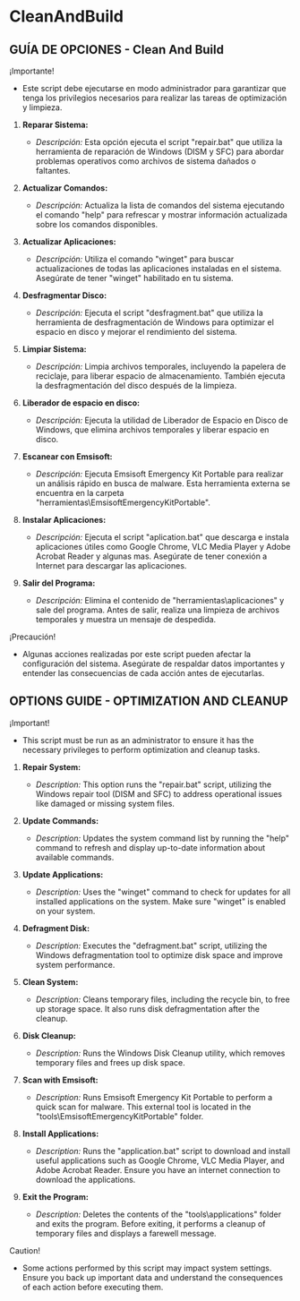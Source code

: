 # CleanAndBuild

## GUÍA DE OPCIONES - Clean And Build

¡Importante!

- Este script debe ejecutarse en modo administrador para garantizar que tenga los privilegios necesarios para realizar las tareas de optimización y limpieza.

1. **Reparar Sistema:**
   - *Descripción:* Esta opción ejecuta el script "repair.bat" que utiliza la herramienta de reparación de Windows (DISM y SFC) para abordar problemas operativos como archivos de sistema dañados o faltantes.

2. **Actualizar Comandos:**
   - *Descripción:* Actualiza la lista de comandos del sistema ejecutando el comando "help" para refrescar y mostrar información actualizada sobre los comandos disponibles.

3. **Actualizar Aplicaciones:**
   - *Descripción:* Utiliza el comando "winget" para buscar actualizaciones de todas las aplicaciones instaladas en el sistema. Asegúrate de tener "winget" habilitado en tu sistema.

4. **Desfragmentar Disco:**
   - *Descripción:* Ejecuta el script "desfragment.bat" que utiliza la herramienta de desfragmentación de Windows para optimizar el espacio en disco y mejorar el rendimiento del sistema.

5. **Limpiar Sistema:**
   - *Descripción:* Limpia archivos temporales, incluyendo la papelera de reciclaje, para liberar espacio de almacenamiento. También ejecuta la desfragmentación del disco después de la limpieza.

6. **Liberador de espacio en disco:**
   - *Descripción:* Ejecuta la utilidad de Liberador de Espacio en Disco de Windows, que elimina archivos temporales y liberar espacio en disco.

7. **Escanear con Emsisoft:**
   - *Descripción:* Ejecuta Emsisoft Emergency Kit Portable para realizar un análisis rápido en busca de malware. Esta herramienta externa se encuentra en la carpeta "herramientas\EmsisoftEmergencyKitPortable".

8. **Instalar Aplicaciones:**
   - *Descripción:* Ejecuta el script "aplication.bat" que descarga e instala aplicaciones útiles como Google Chrome, VLC Media Player y Adobe Acrobat Reader y algunas mas. Asegúrate de tener conexión a Internet para descargar las aplicaciones.

9. **Salir del Programa:**
   - *Descripción:* Elimina el contenido de "herramientas\aplicaciones" y sale del programa. Antes de salir, realiza una limpieza de archivos temporales y muestra un mensaje de despedida.

¡Precaución!

- Algunas acciones realizadas por este script pueden afectar la configuración del sistema. Asegúrate de respaldar datos importantes y entender las consecuencias de cada acción antes de ejecutarlas.

## OPTIONS GUIDE - OPTIMIZATION AND CLEANUP

¡Important!

- This script must be run as an administrator to ensure it has the necessary privileges to perform optimization and cleanup tasks.

1. **Repair System:**
   - *Description:* This option runs the "repair.bat" script, utilizing the Windows repair tool (DISM and SFC) to address operational issues like damaged or missing system files.

2. **Update Commands:**
   - *Description:* Updates the system command list by running the "help" command to refresh and display up-to-date information about available commands.

3. **Update Applications:**
   - *Description:* Uses the "winget" command to check for updates for all installed applications on the system. Make sure "winget" is enabled on your system.

4. **Defragment Disk:**
   - *Description:* Executes the "defragment.bat" script, utilizing the Windows defragmentation tool to optimize disk space and improve system performance.

5. **Clean System:**
   - *Description:* Cleans temporary files, including the recycle bin, to free up storage space. It also runs disk defragmentation after the cleanup.

6. **Disk Cleanup:**
   - *Description:* Runs the Windows Disk Cleanup utility, which removes temporary files and frees up disk space.

7. **Scan with Emsisoft:**
   - *Description:* Runs Emsisoft Emergency Kit Portable to perform a quick scan for malware. This external tool is located in the "tools\EmsisoftEmergencyKitPortable" folder.

8. **Install Applications:**
   - *Description:* Runs the "application.bat" script to download and install useful applications such as Google Chrome, VLC Media Player, and Adobe Acrobat Reader. Ensure you have an internet connection to download the applications.

9. **Exit the Program:**
   - *Description:* Deletes the contents of the "tools\applications" folder and exits the program. Before exiting, it performs a cleanup of temporary files and displays a farewell message.

Caution!

- Some actions performed by this script may impact system settings. Ensure you back up important data and understand the consequences of each action before executing them.

